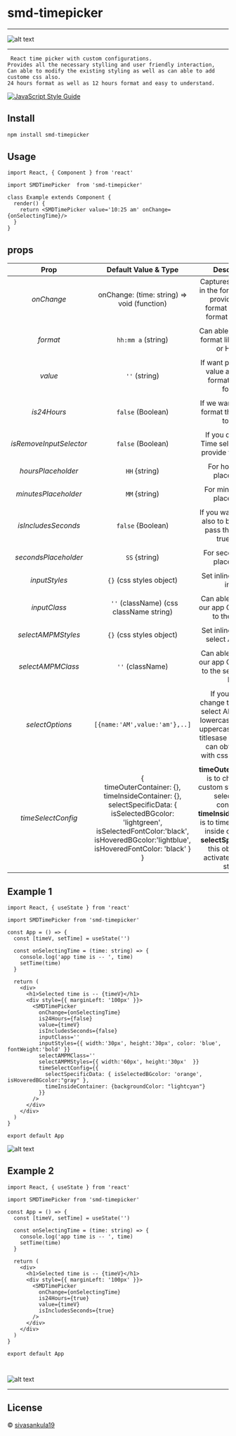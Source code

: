 # smd-timepicker


------------


![alt text](https://raw.githubusercontent.com/sivasankula19/smd-timepicker/master/src/Constants/smd-timepickergif.gif)


------------


	 React time picker with custom configurations.
	Provides all the necessary stylling and user friendly interaction,
	Can able to modify the existing styling as well as can able to add custome css also.
	24 hours format as well as 12 hours format and easy to understand.



[![JavaScript Style Guide](https://img.shields.io/badge/code_style-standard-brightgreen.svg)](https://standardjs.com)

## Install

```bash
npm install smd-timepicker
```

## Usage

```tsx
import React, { Component } from 'react'

import SMDTimePicker  from 'smd-timepicker'

class Example extends Component {
  render() {
    return <SMDTimePicker value='10:25 am' onChange={onSelectingTime}/>
  }
}
```
## props

| Prop				  | Default Value & Type 				 | Description  |
| :------------: |:---------------:| :---------------:|
|    *onChange*   | onChange: (time: string) => void (function)| Captures the output in the  format of user provided prop format or default format (`hh:mm a`)|
|						|								|											|
| *format*   			|  `hh:mm a`  (string)     		 |   Can able to pass the format like hh:mm a or HH:mm  |
|						|									|											|
| 		*value* 	 | `''` (string)  				|   If want pass default value as `hh:mm a`  format or `HH:mm` format		 |
|						|									|											|
| 	*is24Hours*  	 | `false` (Boolean)       	 |   If we want **24** hours format then set this to true|
|						|												|											|
| 	*isRemoveInputSelector*  	 | `false` (Boolean)       	 |  If you don't want Time select options provide this as true |
|						|												|											|
| *hoursPlaceholder*  |  `HH` {string)        | For hours input  placeholder |
|						|												|											|
|*minutesPlaceholder*|  `MM` {string)      | For minutes input placeholder  |
|						|												|											|
| *isIncludesSeconds* |  `false` {Boolean)  		    | If you want seconds  also to be included pass this prop as true value   	 |
|						|												|											|
|*secondsPlaceholder*|  `SS` {string)          | For seconds input placeholder  |
|						|												|											|
|  *inputStyles*   |  `{}` (css styles object)| Set inline styles for input |
|						|												|											|
|   *inputClass*     | ` ''` (className) (css className string)      | Can able to provide our app CSS classes to the inputs |
|						|												|											|
|   *selectAMPMStyles*    |  `{}` (css styles object)| Set inline styles for select AM or PM|
|						|												|											|
|   *selectAMPMClass*    |  `''` (className)       | Can able to provide our app CSS classes to the select AM or PM|
|						|												|											|
|  *selectOptions*|`[{name:'AM',value:'am'},..]`| If you want to change the name of select AM or PM as lowercase values or uppercase values or titlesase values, You can obtain those with css styles also  	|
|						|												|											|
|  *timeSelectConfig* | {<br />timeOuterContainer: {},<br /> timeInsideContainer: {}, <br /> selectSpecificData: {<br/> isSelectedBGcolor: 'lightgreen',<br />isSelectedFontColor:'black',<br />isHoveredBGcolor:'lightblue',<br /> isHoveredFontColor: 'black' }</br> }  |  **timeOuterContainer** is to change the custom styles for the select input container,  **timeInsideContainer** is to time data value inside container  , **selectSpecificData** this object is to activated element styles 	|


## Example 1
```tsx
import React, { useState } from 'react'

import SMDTimePicker from 'smd-timepicker'

const App = () => {
  const [timeV, setTime] = useState('')

  const onSelectingTime = (time: string) => {
    console.log('app time is -- ', time)
    setTime(time)
  }

  return (
    <div>
      <h1>Selected time is -- {timeV}</h1>
      <div style={{ marginLeft: '100px' }}>
        <SMDTimePicker
          onChange={onSelectingTime}
          is24Hours={false}
		  value={timeV}
          isIncludesSeconds={false}
          inputClass=''
          inputStyles={{ width:'30px', height:'30px', color: 'blue', fontWeight:'bold' }}
          selectAMPMClass=''
          selectAMPMStyles={{ width:'60px', height:'30px'  }}
          timeSelectConfig={{
            selectSpecificData: { isSelectedBGcolor: 'orange', isHoveredBGcolor:"gray" },
            timeInsideContainer: {backgroundColor: "lightcyan"}
          }}
        />
      </div>
    </div>
  )
}

export default App
````
![alt text](https://raw.githubusercontent.com/sivasankula19/smd-timepicker/master/src/Constants/example1added.PNG)

## Example 2

```tsx
import React, { useState } from 'react'

import SMDTimePicker from 'smd-timepicker'

const App = () => {
  const [timeV, setTime] = useState('')

  const onSelectingTime = (time: string) => {
    console.log('app time is -- ', time)
    setTime(time)
  }

  return (
    <div>
      <h1>Selected time is -- {timeV}</h1>
      <div style={{ marginLeft: '100px' }}>
        <SMDTimePicker
          onChange={onSelectingTime}
          is24Hours={true}
          value={timeV}
          isIncludesSeconds={true}
        />
      </div>
    </div>
  )
}

export default App



````




![alt text](https://raw.githubusercontent.com/sivasankula19/smd-timepicker/master/src/Constants/example2added.PNG)




------

## License

 © [sivasankula19](https://github.com/sivasankula19)


